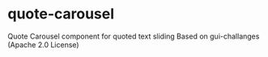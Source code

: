 # quote-carousel
Quote Carousel component for quoted text sliding
Based on gui-challanges (Apache 2.0 License)
